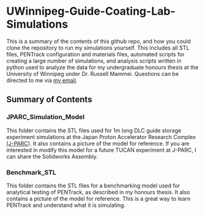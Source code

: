 # UWinnipeg-Guide-Coating-Lab-Simulations
This is a summary of the contents of this github repo, and how you could clone the repository to run my simulations yourself. This includes all STL files, PENTrack configuration and materials files, automated scripts for creating a large number of simulations, and analysis scripts written in python used to analyze the data for my undergraduate honours thesis at the University of Winnipeg under Dr. Russell Mammei. Questions can be directed to me via [my email](mailto:thomashepworth12@gmail.com). 










## Summary of Contents 


### JPARC_Simulation_Model
This folder contains the STL files used for 1m long DLC guide storage experiment simulations at the Japan Proton Accelerator Research Complex [(J-PARC)](https://j-parc.jp/c/en/). It also contains a picture of the model for reference. If you are interested in modify this model for a future TUCAN experiment at J-PARC, I can share the Solidworks Assembly. 

### Benchmark_STL
This folder contains the STL files for a benchmarking model used for analytical testing of PENTrack, as described in my honours thesis. It also contains a picture of the model for reference. This is a great way to learn PENTrack and understand what it is simulating.
